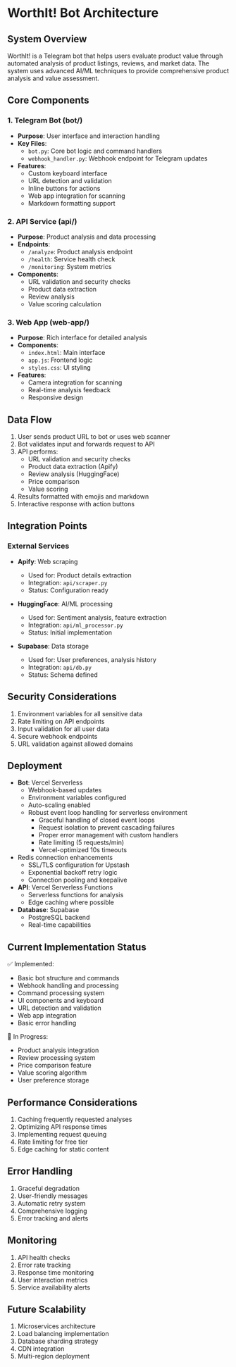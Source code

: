 # WorthIt! Bot Architecture

## System Overview
WorthIt! is a Telegram bot that helps users evaluate product value through automated analysis of product listings, reviews, and market data. The system uses advanced AI/ML techniques to provide comprehensive product analysis and value assessment.

## Core Components

### 1. Telegram Bot (bot/)
- **Purpose**: User interface and interaction handling
- **Key Files**:
  - `bot.py`: Core bot logic and command handlers
  - `webhook_handler.py`: Webhook endpoint for Telegram updates
- **Features**:
  - Custom keyboard interface
  - URL detection and validation
  - Inline buttons for actions
  - Web app integration for scanning
  - Markdown formatting support

### 2. API Service (api/)
- **Purpose**: Product analysis and data processing
- **Endpoints**:
  - `/analyze`: Product analysis endpoint
  - `/health`: Service health check
  - `/monitoring`: System metrics
- **Components**:
  - URL validation and security checks
  - Product data extraction
  - Review analysis
  - Value scoring calculation

### 3. Web App (web-app/)
- **Purpose**: Rich interface for detailed analysis
- **Components**:
  - `index.html`: Main interface
  - `app.js`: Frontend logic
  - `styles.css`: UI styling
- **Features**:
  - Camera integration for scanning
  - Real-time analysis feedback
  - Responsive design

## Data Flow
1. User sends product URL to bot or uses web scanner
2. Bot validates input and forwards request to API
3. API performs:
   - URL validation and security checks
   - Product data extraction (Apify)
   - Review analysis (HuggingFace)
   - Price comparison
   - Value scoring
4. Results formatted with emojis and markdown
5. Interactive response with action buttons

## Integration Points

### External Services
- **Apify**: Web scraping
  - Used for: Product details extraction
  - Integration: `api/scraper.py`
  - Status: Configuration ready

- **HuggingFace**: AI/ML processing
  - Used for: Sentiment analysis, feature extraction
  - Integration: `api/ml_processor.py`
  - Status: Initial implementation

- **Supabase**: Data storage
  - Used for: User preferences, analysis history
  - Integration: `api/db.py`
  - Status: Schema defined

## Security Considerations
1. Environment variables for all sensitive data
2. Rate limiting on API endpoints
3. Input validation for all user data
4. Secure webhook endpoints
5. URL validation against allowed domains

## Deployment
- **Bot**: Vercel Serverless
  - Webhook-based updates
  - Environment variables configured
  - Auto-scaling enabled
  - Robust event loop handling for serverless environment
    - Graceful handling of closed event loops
    - Request isolation to prevent cascading failures
    - Proper error management with custom handlers
    - Rate limiting (5 requests/min)
    - Vercel-optimized 10s timeouts
- Redis connection enhancements
    - SSL/TLS configuration for Upstash
    - Exponential backoff retry logic
    - Connection pooling and keepalive
- **API**: Vercel Serverless Functions
  - Serverless functions for analysis
  - Edge caching where possible
- **Database**: Supabase
  - PostgreSQL backend
  - Real-time capabilities

## Current Implementation Status

✅ Implemented:
- Basic bot structure and commands
- Webhook handling and processing
- Command processing system
- UI components and keyboard
- URL detection and validation
- Web app integration
- Basic error handling

🚧 In Progress:
- Product analysis integration
- Review processing system
- Price comparison feature
- Value scoring algorithm
- User preference storage

## Performance Considerations
1. Caching frequently requested analyses
2. Optimizing API response times
3. Implementing request queuing
4. Rate limiting for free tier
5. Edge caching for static content

## Error Handling
1. Graceful degradation
2. User-friendly messages
3. Automatic retry system
4. Comprehensive logging
5. Error tracking and alerts

## Monitoring
1. API health checks
2. Error rate tracking
3. Response time monitoring
4. User interaction metrics
5. Service availability alerts

## Future Scalability
1. Microservices architecture
2. Load balancing implementation
3. Database sharding strategy
4. CDN integration
5. Multi-region deployment